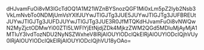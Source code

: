 dHJvamFuOi8vM3lGcTdOQ1A1M21WZnBYSnozQGF1Mi0xLm5pZ2lyb2Nsb3VkLmNvbTo0NDMjUmVsYXlfJUYwJTlGJTg3JUE5JUYwJTlGJTg3JUFBREUtJUYwJTlGJTg3JUFDJUYwJTlGJTg3JUE3R0JfMTQKdHJvamFuOi8vNWQwN2MyZjctODMwYi00ZTI5LWFlYjEtNjdjZDk4MjkzZWM2QGd5MDIuMjAyMjA1MTIuY3lvdTozNDU2NyNSZWxheV8lRjAlOUYlODclQkElRjAlOUYlODclQjhVUy0lRjAlOUYlODclQkElRjAlOUYlODclQjhVU18yOAo=